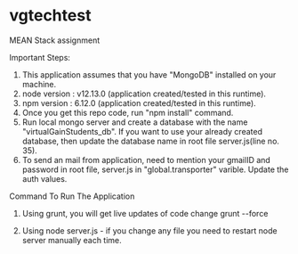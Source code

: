 # vgtechtest
MEAN Stack assignment

Important Steps:

1. This application assumes that you have "MongoDB" installed on your machine.
2. node version : v12.13.0 (application created/tested in this runtime).
3. npm version : 6.12.0 (application created/tested in this runtime).
4. Once you get this repo code, run "npm install" command.
5. Run local mongo server and create a database with the name "virtualGainStudents_db". 
   If you want to use your already created database, then update the database name in root file
   server.js(line no. 35).
6. To send an mail from application, need to mention your gmailID and password in root file, server.js
   in "global.transporter" varible. Update the auth values.

Command To Run The Application
1. Using grunt, you will get live updates of code change
grunt --force

2. Using node server.js - if you change any file you need to restart node server manually each time.
